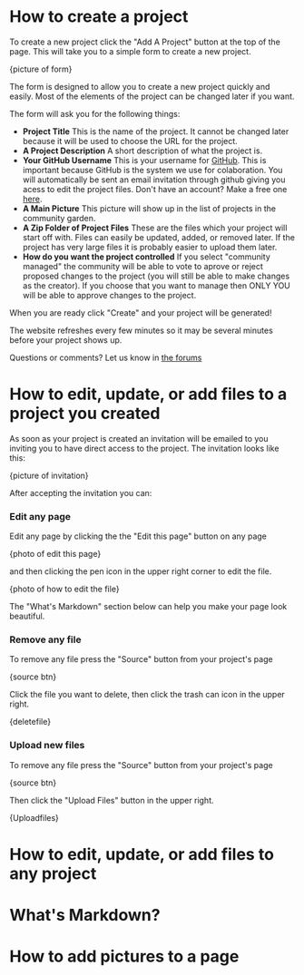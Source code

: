 # How to create a project

To create a new project click the "Add A Project" button at the top of the page. This will take you to a simple form to create a new project.

{picture of form}

The form is designed to allow you to create a new project quickly and easily. Most of the elements of the project can be changed later if you want.

The form will ask you for the following things:

- **Project Title** This is the name of the project. It cannot be changed later because it will be used to choose the URL for the project.
- **A Project Description** A short description of what the project is.
- **Your GitHub Username** This is your username for [GitHub](https://github.com/). This is important because GitHub is the system we use for colaboration. You will automatically be sent an email invitation through github giving you acess to edit the project files. Don't have an account? Make a free one [here](https://github.com/join).
- **A Main Picture** This picture will show up in the list of projects in the community garden.
- **A Zip Folder of Project Files** These are the files which your project will start off with. Files can easily be updated, added, or removed later. If the project has very large files it is probably easier to upload them later.
- **How do you want the project controlled** If you select "community managed" the community will be able to vote to aprove or reject proposed changes to the project (you will still be able to make changes as the creator). If you choose that you want to manage then ONLY YOU will be able to approve changes to the project.

When you are ready click "Create" and your project will be generated! 

The website refreshes every few minutes so it may be several minutes before your project shows up.

Questions or comments? Let us know in [the forums](https://forums.maslowcnc.com)

# How to edit, update, or add files to a project you created

As soon as your project is created an invitation will be emailed to you inviting you to have direct access to the project. The invitation looks like this:

{picture of invitation}

After accepting the invitation you can:

### Edit any page

Edit any page by clicking the the "Edit this page" button on any page

{photo of edit this page}

and then clicking the pen icon in the upper right corner to edit the file.

{photo of how to edit the file}

The "What's Markdown" section below can help you make your page look beautiful.

### Remove any file

To remove any file press the "Source" button from your project's page

{source btn}

Click the file you want to delete, then click the trash can icon in the upper right.

{deletefile}

### Upload new files

To remove any file press the "Source" button from your project's page

{source btn}

Then click the "Upload Files" button in the upper right.

{Uploadfiles}

# How to edit, update, or add files to any project

# What's Markdown?

# How to add pictures to a page
